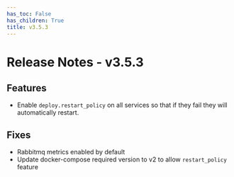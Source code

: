 ```yaml
---
has_toc: False
has_children: True
title: v3.5.3
---
```


# Release Notes - v3.5.3

## Features
+ Enable `deploy.restart_policy` on all services so that if they fail they will automatically restart.
## Fixes
+ Rabbitmq metrics enabled by default
+ Update docker-compose required version to v2 to allow `restart_policy` feature

